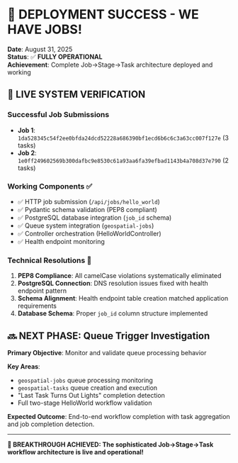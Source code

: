 # 🎉 DEPLOYMENT SUCCESS - WE HAVE JOBS!

**Date**: August 31, 2025  
**Status**: ✅ **FULLY OPERATIONAL**  
**Achievement**: Complete Job→Stage→Task architecture deployed and working

## 🚀 **LIVE SYSTEM VERIFICATION**

### **Successful Job Submissions**
- **Job 1**: `1da528345c54f2ee0bfda24dcd52228a686390bf1ecd6b6c6c3a63cc007f127e` (3 tasks)
- **Job 2**: `1e0ff249602569b300dafbc9e8530c61a93aa6fa39efbad1143b4a708d37e790` (2 tasks)

### **Working Components** ✅
- ✅ HTTP job submission (`/api/jobs/hello_world`)
- ✅ Pydantic schema validation (PEP8 compliant)
- ✅ PostgreSQL database integration (`job_id` schema)
- ✅ Queue system integration (`geospatial-jobs`)
- ✅ Controller orchestration (HelloWorldController)
- ✅ Health endpoint monitoring

### **Technical Resolutions** 🔧
1. **PEP8 Compliance**: All camelCase violations systematically eliminated
2. **PostgreSQL Connection**: DNS resolution issues fixed with health endpoint pattern
3. **Schema Alignment**: Health endpoint table creation matched application requirements
4. **Database Schema**: Proper `job_id` column structure implemented

## 🔜 **NEXT PHASE: Queue Trigger Investigation**

**Primary Objective**: Monitor and validate queue processing behavior

**Key Areas**:
- `geospatial-jobs` queue processing monitoring
- `geospatial-tasks` queue creation and execution
- "Last Task Turns Out Lights" completion detection
- Full two-stage HelloWorld workflow validation

**Expected Outcome**: End-to-end workflow completion with task aggregation and job completion detection.

---

**🎊 BREAKTHROUGH ACHIEVED: The sophisticated Job→Stage→Task workflow architecture is live and operational!**